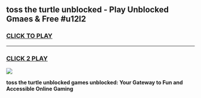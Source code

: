 
## toss the turtle unblocked - Play Unblocked Gmaes & Free #u12l2
<h3>
<a href="https://news.freeplayer.one?title=toss_the_turtle_unblocked&ref=24F">CLICK TO PLAY</a></h3>
<hr>

<h3>
<a href="https://news.freeplayer.one?title=toss_the_turtle_unblocked&ref=24F">CLICK 2 PLAY</a>
  
</h3>

<a href="https://news.freeplayer.one?title=toss_the_turtle_unblocked&ref=24F/"><img src="https://clearcache.store/games.png"></a>


**toss the turtle unblocked games unblocked: Your Gateway to Fun and Accessible Online Gaming**
